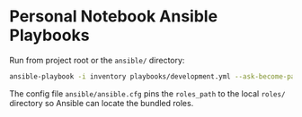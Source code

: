 # Personal Notebook Ansible Playbooks

Run from project root or the `ansible/` directory:

```bash
ansible-playbook -i inventory playbooks/development.yml --ask-become-pass
```

The config file `ansible/ansible.cfg` pins the `roles_path` to the local `roles/` directory so Ansible can locate the bundled roles.
